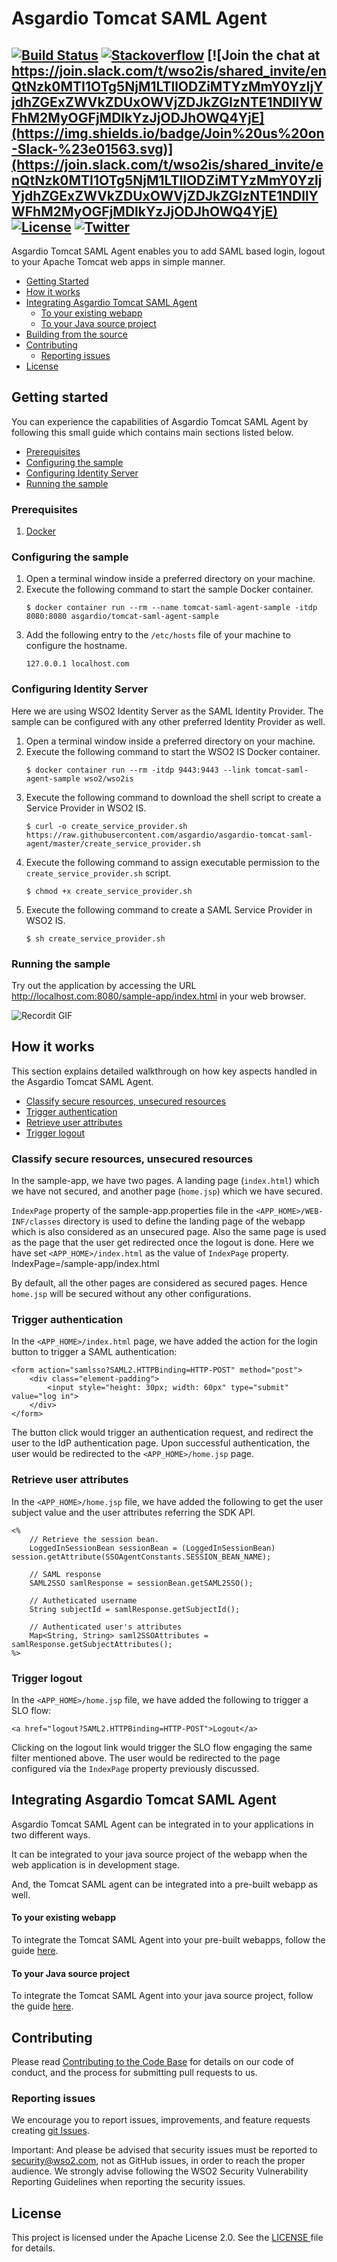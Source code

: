 # Asgardio Tomcat SAML Agent

[![Build Status](https://img.shields.io/jenkins/build?jobUrl=https%3A%2F%2Fwso2.org%2Fjenkins%2Fjob%2Fasgardio%2Fjob%2Fasgardio-tomcat-saml-agent%2F&style=flat)](https://wso2.org/jenkins/job/asgardio/job/asgardio-tomcat-saml-agent/) [![Stackoverflow](https://img.shields.io/badge/Ask%20for%20help%20on-Stackoverflow-orange)](https://stackoverflow.com/questions/tagged/wso2is)
[![Join the chat at https://join.slack.com/t/wso2is/shared_invite/enQtNzk0MTI1OTg5NjM1LTllODZiMTYzMmY0YzljYjdhZGExZWVkZDUxOWVjZDJkZGIzNTE1NDllYWFhM2MyOGFjMDlkYzJjODJhOWQ4YjE](https://img.shields.io/badge/Join%20us%20on-Slack-%23e01563.svg)](https://join.slack.com/t/wso2is/shared_invite/enQtNzk0MTI1OTg5NjM1LTllODZiMTYzMmY0YzljYjdhZGExZWVkZDUxOWVjZDJkZGIzNTE1NDllYWFhM2MyOGFjMDlkYzJjODJhOWQ4YjE)
[![License](https://img.shields.io/badge/License-Apache%202.0-blue.svg)](https://github.com/wso2/product-is/blob/master/LICENSE)
[![Twitter](https://img.shields.io/twitter/follow/wso2.svg?style=social&label=Follow)](https://twitter.com/intent/follow?screen_name=wso2)
---

Asgardio Tomcat SAML Agent enables you to add SAML based login, logout to your Apache Tomcat web apps in simple manner.

- [Getting Started](#getting-started)
- [How it works](#how-it-works)
- [Integrating Asgardio Tomcat SAML Agent](#integrating-asgardio-tomcat-saml-agent)
  * [To your existing webapp](#to-your-existing-webapp)
  * [To your Java source project](#to-your-java-source-project)
- [Building from the source](#building-from-the-source)
- [Contributing](#contributing)
  * [Reporting issues](#reporting-issues)
- [License](#license)

## Getting started

You can experience the capabilities of Asgardio Tomcat SAML Agent by following this small guide which contains main sections listed below.

  * [Prerequisites](#prerequisites)
  * [Configuring the sample](#configuring-the-sample)
  * [Configuring Identity Server](#configuring-identity-server)
  * [Running the sample](#running-the-sample)

### Prerequisites
1. [Docker](https://docs.docker.com/get-docker/)

### Configuring the sample
1. Open a terminal window inside a preferred directory on your machine.
2. Execute the following command to start the sample Docker container.
   ```
   $ docker container run --rm --name tomcat-saml-agent-sample -itdp 8080:8080 asgardio/tomcat-saml-agent-sample
   ```
3. Add the following entry to the `/etc/hosts` file of your machine to configure the hostname.
   ```
   127.0.0.1 localhost.com
   ```

### Configuring Identity Server
Here we are using WSO2 Identity Server as the SAML Identity Provider. The sample can be configured with any other preferred Identity Provider as well.
1. Open a terminal window inside a preferred directory on your machine.
2. Execute the following command to start the WSO2 IS Docker container.
   ```
   $ docker container run --rm -itdp 9443:9443 --link tomcat-saml-agent-sample wso2/wso2is
   ```
3. Execute the following command to download the shell script to create a Service Provider in WSO2 IS.
   ```
   $ curl -o create_service_provider.sh https://raw.githubusercontent.com/asgardio/asgardio-tomcat-saml-agent/master/create_service_provider.sh
   ```
4. Execute the following command to assign executable permission to the `create_service_provider.sh` script.
   ```
   $ chmod +x create_service_provider.sh
   ```
5. Execute the following command to create a SAML Service Provider in WSO2 IS.
   ```
   $ sh create_service_provider.sh
   ```

### Running the sample
Try out the application by accessing the URL http://localhost.com:8080/sample-app/index.html in your web browser.

![Recordit GIF](http://g.recordit.co/IvrtWnDnZ8.gif)    

## How it works

This section explains detailed walkthrough on how key aspects handled in the Asgardio Tomcat SAML Agent.

  * [Classify secure resources, unsecured resources](#classify-secure-resources-unsecured-resources)
  * [Trigger authentication](#trigger-authentication)
  * [Retrieve user attributes](#retrieve-user-attributes)
  * [Trigger logout](#trigger-logout)

### Classify secure resources, unsecured resources
In the sample-app, we have two pages. A landing page (`index.html`) which we have not secured, and another 
page (`home.jsp`) which we have secured.

`IndexPage` property of the sample-app.properties file in the `<APP_HOME>/WEB-INF/classes` directory is used to define 
the landing page of the webapp which is also considered as an unsecured page.
Also the same page is used as the page that the user get redirected once the logout is done.
Here we have set `<APP_HOME>/index.html` as the value of `IndexPage` property.
    IndexPage=/sample-app/index.html

By default, all the other pages are considered as secured pages. Hence `home.jsp` will be secured without any other configurations.

### Trigger authentication
In the `<APP_HOME>/index.html` page, we have added the action for the login button to trigger a SAML authentication:
```
<form action="samlsso?SAML2.HTTPBinding=HTTP-POST" method="post">
    <div class="element-padding">
        <input style="height: 30px; width: 60px" type="submit" value="log in">
    </div>
</form>
```

The button click would trigger an authentication request, and redirect the user to the IdP authentication page.
Upon successful authentication, the user would be redirected to the `<APP_HOME>/home.jsp` page.

### Retrieve user attributes

In the `<APP_HOME>/home.jsp` file, we have added the following to get the user subject value and the user attributes 
referring the SDK API.

```
<%
    // Retrieve the session bean.
    LoggedInSessionBean sessionBean = (LoggedInSessionBean) session.getAttribute(SSOAgentConstants.SESSION_BEAN_NAME);

    // SAML response
    SAML2SSO samlResponse = sessionBean.getSAML2SSO();

    // Autheticated username
    String subjectId = samlResponse.getSubjectId();

    // Authenticated user's attributes
    Map<String, String> saml2SSOAttributes = samlResponse.getSubjectAttributes();
%>
```

### Trigger logout
In the `<APP_HOME>/home.jsp` file, we have added the following to trigger a SLO flow:

``<a href="logout?SAML2.HTTPBinding=HTTP-POST">Logout</a>``

Clicking on the logout link would trigger the SLO flow engaging the same filter mentioned above. The user would be
 redirected to the page configured via the `IndexPage` property previously discussed.

## Integrating Asgardio Tomcat SAML Agent

Asgardio Tomcat SAML Agent can be integrated in to your applications in two different ways. 

It can be integrated to your java source project of the webapp when the web application is in development stage.

And, the Tomcat SAML agent can be integrated into a pre-built webapp as well.

#### To your existing webapp

To integrate the Tomcat SAML Agent into your pre-built webapps, follow the guide [here](docs/integrating_with_existing_webapp.md/#Integrating_SAML_into_your_existing_Webapp).

#### To your Java source project

To integrate the Tomcat SAML Agent into your java source project, follow the guide [here](docs/integrating_with_java_source_project.md/#Integrating_SAML_into_your_java_source_project).

## Contributing

Please read [Contributing to the Code Base](http://wso2.github.io/) for details on our code of conduct, and the
 process for submitting pull requests to us.
 
### Reporting issues
We encourage you to report issues, improvements, and feature requests creating [git Issues](https://github.com/asgardio/asgardio-tomcat-saml-agent/issues).

Important: And please be advised that security issues must be reported to security@wso2.com, not as GitHub issues, 
in order to reach the proper audience. We strongly advise following the WSO2 Security Vulnerability Reporting Guidelines
 when reporting the security issues.

## License
This project is licensed under the Apache License 2.0. See the [LICENSE
](LICENSE) file for details.

